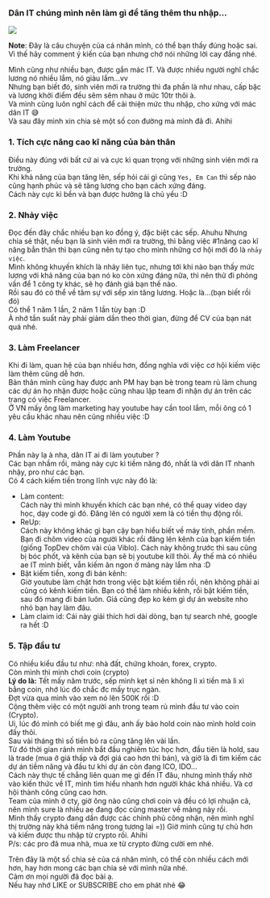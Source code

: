 ### Dân IT chúng mình nên làm gì để tăng thêm thu nhập...
![](https://images.viblo.asia/0332db36-a668-41a9-ba5d-197eeac24851.jpg)

**Note**: Đây là câu chuyện của cá nhân mình, có thể bạn thấy đúng hoặc sai.  
Vì thế hãy comment ý kiến của bạn nhưng chớ nói những lời cay đắng nhé. 

Mình cũng như nhiều bạn, được gắn mác IT. Và được nhiều người nghĩ chắc lương nó nhiều lắm, nó giàu lắm...vv  
Nhưng bạn biết đó, sinh viên mới ra trường thì đa phần là như nhau, cấp bậc và lương khởi điểm đều sêm sêm nhau ở mức 10tr thôi à.   
Và mình cũng luôn nghĩ cách để cải thiện mức thu nhập, cho xứng với mác dân IT :sweat_smile:  
Và sau đây mình xin chia sẻ một số con đường mà mình đã đi. Ahihi
 
### 1. Tích cực nâng cao kĩ năng của bản thân

Điều này đúng với bất cứ ai và cực kì quan trọng với những sinh viên mới ra trường.   
Khi khả năng của bạn tăng lên, sếp hỏi cái gì cũng ```Yes, Em Can``` thì sếp nào cũng hạnh phúc và sẽ tăng lương cho bạn cách xứng đáng.      
Cách này cực kì bền và bạn được hưởng là chủ yếu :D   

### 2. Nhảy việc

Đọc đến đây chắc nhiều bạn ko đồng ý, đặc biệt các sếp. Ahuhu 
Nhưng chia sẻ thật, nếu bạn là sinh viên mới ra trường, thì bằng việc #1nâng cao kĩ năng bẳn thân thì bạn cũng nên tự tạo cho mình những cơ hội mới đó là ```nhảy việc```.   
Mình không khuyến khích là nhảy liên tục, nhưng tới khi nào bạn thấy mức lương với khả năng của bạn nó ko còn xứng đáng nữa, thì nên thử đi phỏng vấn để 1 công ty khác, sẽ họ đánh giá bạn thế nào.   
Rồi sau đó có thể về tâm sự với sếp xin tăng lương. Hoặc là...(bạn biết rồi đó)  
Có thể 1 năm 1 lần, 2 năm 1 lần tùy bạn :D    
À nhớ tần suất này phải giảm dần theo thời gian, đừng để CV của bạn nát quá nhé.     

### 3. Làm Freelancer  
Khi đi làm, quan hệ của bạn nhiều hơn, đồng nghĩa với việc cơ hội kiếm việc làm thêm cũng dễ hơn.  
Bản thân mình cũng hay được anh PM hay bạn bè trong team rủ làm chung các dự án họ nhận được hoặc cũng nhau lập team đi nhận dự án trên các trang có việc Freelancer.   
Ở VN mấy ông làm marketing hay youtube hay cần tool lắm, mỗi ông có 1 yêu cầu khác nhau nên  cũng nhiều việc :D 

### 4. Làm Youtube
Phần này lạ à nha, dân IT ai đi làm youtuber ?  
Các bạn nhầm rồi, mảng này cực kì tiềm năng đó, nhất là với dân IT nhanh nhậy, pro như các bạn.   
Có 4 cách kiếm tiền trong lĩnh vực này đó là:
-  Làm content:  
Cách này thì mình khuyến khích các bạn nhé, có thể quay video dạy học, dạy code gì đó. Đăng lên có người xem là có tiền thụ động rồi. 
-  ReUp:   
Cách này không khác gì bạn cậy bạn hiểu biết về máy tính, phần mềm. Bạn đi chôm video của người khác rồi đăng lên kênh của bạn kiếm tiền (giống TopDev chôm vài của Viblo). Cách này không trước thì sau cũng bị bóc phốt, và kênh của bạn sẽ bị youtube kill thôi. Ấy thế mà có nhiều ae IT mình biết, vẫn kiếm ăn ngon ở mảng này lắm nha :D 
-  Bật kiếm tiền, xong đi bán kênh:  
Giờ youtube làm chặt hơn trong việc bật kiếm tiền rồi, nên không phải ai cũng có kênh kiếm tiền. Bạn có thể làm nhiều kênh, rồi bật kiếm tiền, sau đó mang đi bán luôn. Giá cũng đẹp ko kém gì dự án website nho nhỏ bạn hay làm đâu.  
- Làm claim id: 
Cái này giải thích hơi dài dòng, bạn tự search nhé, google ra hết :D

### 5. Tập đầu tư
Có nhiều kiểu đầu tư như: nhà đất, chứng khoán, forex, crypto.   
Còn mình thì mình chơi coin (crypto)  
**Lý do là:** 
Tết mấy năm trước, sếp mình kẹt sỉ nên không lì xì tiền mà lì xì bằng coin, nhớ lúc đó chắc đc mấy trục ngàn.  
Đợt vừa qua mình vào xem nó lên 500K rồi :D  
Cộng thêm việc có một người anh trong team rủ mình đầu tư vào coin (Crypto).     
Ui, lúc đó mình có biết mẹ gì đâu, anh ấy bảo hold coin nào mình hold coin đấy thôi.    
Sau vài tháng thì số tiền bỏ ra cũng tăng lên vài lần.   
Từ đó thời gian rảnh mình bắt đầu nghiêm túc học hơn, đầu tiên là hold, sau là trade (mua ở giá thấp và đợi giá cao hơn thì bán), và giờ là đi tìm kiếm các dự án tiềm năng và đầu tư khi dự án còn đang ICO, IDO...   
Cách này thực tế chẳng liên quan mẹ gì đến IT đâu, nhưng mình thấy nhờ vào kiến thức về IT, mình tìm hiểu nhanh hơn người khác khá nhiều.  Và cơ hội thành công cũng cao hơn.  
Team của mình ở cty, giờ ông nào cũng chơi coin và đều có lợi nhuận cả, nên mình sure là nhiều ae đang đọc cũng master về mảng này rồi.  
Mình thấy crypto đang dần được các chính phủ công nhận, nên mình nghĩ thị trường này khá tiềm năng trong tương lai =))
Giờ mình cũng tự chủ hơn và kiếm được thu nhập từ crypto rồi. Ahihi  
P/s: các pro đã mua nhà, mua xe từ crypto đừng cười em nhé.  

Trên đây là một số chia sẻ của cá nhân mình, có thể còn nhiều cách mới hơn, hay hơn mong các bạn chia sẻ với mình nữa nhé.  
Cảm ơn mọi người đã đọc bài ạ.  
Nếu hay nhớ LIKE or SUBSCRIBE cho em phát nhé :joy: